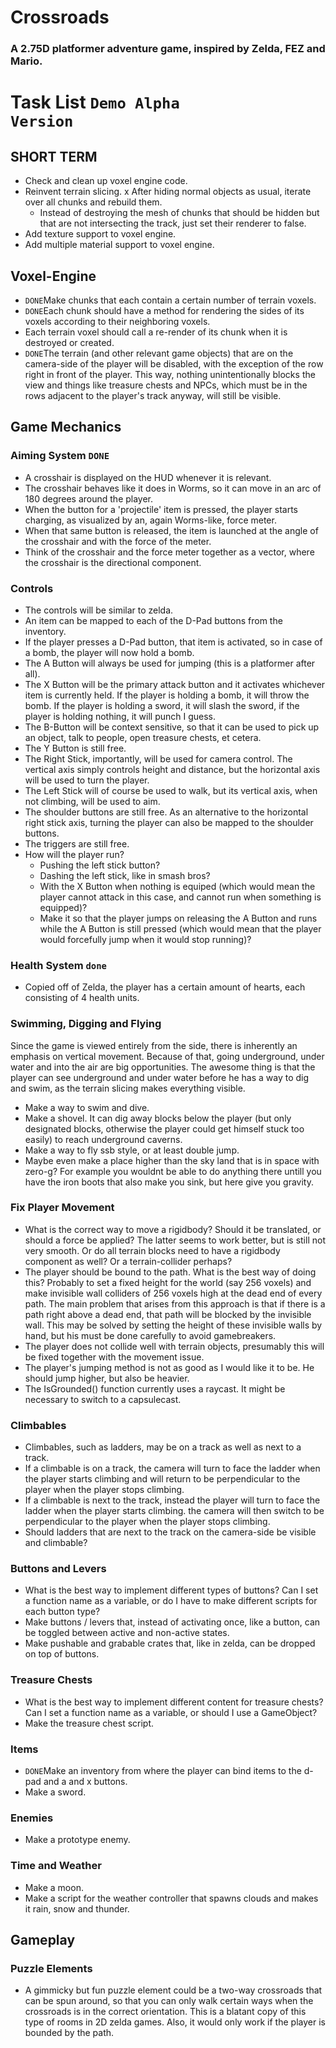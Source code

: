 # Crossroads

### A 2.75D platformer adventure game, inspired by Zelda, FEZ and Mario.

# Task List <code>Demo Alpha Version</code>

## SHORT TERM
- Check and clean up voxel engine code.
- Reinvent terrain slicing.
  x After hiding normal objects as usual, iterate over all chunks and rebuild them.
  - Instead of destroying the mesh of chunks that should be hidden but that are not intersecting the track, just set their renderer to false.
- Add texture support to voxel engine.
- Add multiple material support to voxel engine.

## Voxel-Engine
- <code>DONE</code>Make chunks that each contain a certain number of terrain voxels.
- <code>DONE</code>Each chunk should have a method for rendering the sides of its voxels according to their neighboring voxels.
- Each terrain voxel should call a re-render of its chunk when it is destroyed or created.
- <code>DONE</code>The terrain (and other relevant game objects) that are on the camera-side of the player will be disabled, with the exception of the row right in front of the player. This way, nothing unintentionally blocks the view and things like treasure chests and NPCs, which must be in the rows adjacent to the player's track anyway, will still be visible.

## Game Mechanics

### Aiming System <code>DONE</code>
- A crosshair is displayed on the HUD whenever it is relevant.
- The crosshair behaves like it does in Worms, so it can move in an arc of 180 degrees around the player.
- When the button for a 'projectile' item is pressed, the player starts charging, as visualized by an, again Worms-like, force meter.
- When that same button is released, the item is launched at the angle of the crosshair and with the force of the meter.
- Think of the crosshair and the force meter together as a vector, where the crosshair is the directional component.

### Controls
- The controls will be similar to zelda.
- An item can be mapped to each of the D-Pad buttons from the inventory.
- If the player presses a D-Pad button, that item is activated, so in case of a bomb, the player will now hold a bomb.
- The A Button will always be used for jumping (this is a platformer after all).
- The X Button will be the primary attack button and it activates whichever item is currently held. If the player is holding a bomb, it will throw the bomb. If the player is holding a sword, it will slash the sword, if the player is holding nothing, it will punch I guess.
- The B-Button will be context sensitive, so that it can be used to pick up an object, talk to people, open treasure chests, et cetera.
- The Y Button is still free.
- The Right Stick, importantly, will be used for camera control. The vertical axis simply controls height and distance, but the horizontal axis will be used to turn the player.
- The Left Stick will of course be used to walk, but its vertical axis, when not climbing, will be used to aim.
- The shoulder buttons are still free. As an alternative to the horizontal right stick axis, turning the player can also be mapped to the shoulder buttons.
- The triggers are still free.
- How will the player run?
  - Pushing the left stick button?
  - Dashing the left stick, like in smash bros?
  - With the X Button when nothing is equiped (which would mean the player cannot attack in this case, and cannot run when something is equipped)?
  - Make it so that the player jumps on releasing the A Button and runs while the A Button is still pressed (which would mean that the player would forcefully jump when it would stop running)?

### Health System <code>done</code>
- Copied off of Zelda, the player has a certain amount of hearts, each consisting of 4 health units.

### Swimming, Digging and Flying
Since the game is viewed entirely from the side, there is inherently an emphasis on vertical movement. Because of that, going underground, under water and into the air are big opportunities. The awesome thing is that the player can see underground and under water before he has a way to dig and swim, as the terrain slicing makes everything visible.
- Make a way to swim and dive.
- Make a shovel. It can dig away blocks below the player (but only designated blocks, otherwise the player could get himself stuck too easily) to reach underground caverns.
- Make a way to fly ssb style, or at least double jump.
- Maybe even make a place higher than the sky land that is in space with zero-g? For example you wouldnt be able to do anything there untill you have the iron boots that also make you sink, but here give you gravity.

### Fix Player Movement
- What is the correct way to move a rigidbody? Should it be translated, or should a force be applied? The latter seems to work better, but is still not very smooth. Or do all terrain blocks need to have a rigidbody component as well? Or a terrain-collider perhaps?
- The player should be bound to the path. What is the best way of doing this? Probably to set a fixed height for the world (say 256 voxels) and make invisible wall colliders of 256 voxels high at the dead end of every path. The main problem that arises from this approach is that if there is a path right above a dead end, that path will be blocked by the invisible wall. This may be solved by setting the height of these invisible walls by hand, but his must be done carefully to avoid gamebreakers.
- The player does not collide well with terrain objects, presumably this will be fixed together with the movement issue.
- The player's jumping method is not as good as I would like it to be. He should jump higher, but also be heavier.
- The IsGrounded() function currently uses a raycast. It might be necessary to switch to a capsulecast.

### Climbables
- Climbables, such as ladders, may be on a track as well as next to a track.
- If a climbable is on a track, the camera will turn to face the ladder when the player starts climbing and will return to be perpendicular to the player when the player stops climbing.
- If a climbable is next to the track, instead the player will turn to face the ladder when the player starts climbing. the camera will then switch to be perpendicular to the player when the player stops climbing.
- Should ladders that are next to the track on the camera-side be visible and climbable?

### Buttons and Levers
- What is the best way to implement different types of buttons? Can I set a function name as a variable, or do I have to make different scripts for each button type?
- Make buttons / levers that, instead of activating once, like a button, can be toggled between active and non-active states.
- Make pushable and grabable crates that, like in zelda, can be dropped on top of buttons.

### Treasure Chests
- What is the best way to implement different content for treasure chests? Can I set a function name as a variable, or should I use a GameObject?
- Make the treasure chest script.

### Items
- <code>DONE</code>Make an inventory from where the player can bind items to the d-pad and a and x buttons.
- Make a sword.

### Enemies
- Make a prototype enemy.

### Time and Weather
- Make a moon.
- Make a script for the weather controller that spawns clouds and makes it rain, snow and thunder.

## Gameplay

### Puzzle Elements
- A gimmicky but fun puzzle element could be a two-way crossroads that can be spun around, so that you can only walk certain ways when the crossroads is in the correct orientation. This is a blatant copy of this type of rooms in 2D zelda games. Also, it would only work if the player is bounded by the path.